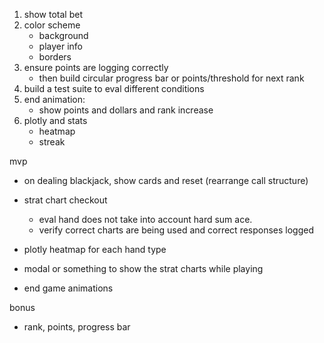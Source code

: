 1. show total bet
2. color scheme
   - background
   - player info
   - borders
3. ensure points are logging correctly
   - then build circular progress bar or points/threshold for next rank
4. build a test suite to eval different conditions
5. end animation:
   - show points and dollars and rank increase
6. plotly and stats
   - heatmap
   - streak

mvp

- on dealing blackjack, show cards and reset (rearrange call structure)
- strat chart checkout

  - eval hand does not take into account hard sum ace.
  - verify correct charts are being used and correct responses logged

- plotly heatmap for each hand type
- modal or something to show the strat charts while playing
- end game animations

bonus

- rank, points, progress bar
